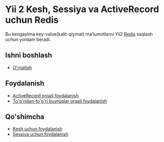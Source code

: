 Yii 2 Kesh, Sessiya va ActiveRecord uchun Redis
===============================================

Bu kengaytma key-value(kalit-qiymat) ma'lumotlarni Yii2 [Redis](https://redis.io/) saqlash uchun yordam beradi.

Ishni boshlash
---------------

* [O'rnatish](installation.md)

Foydalanish
----- 

* [ActiveRecord orqali foydalanish](usage-ar.md)
* [To'g'ridan-to'g'ri buyruqlar orqali foydalanish](usage-commands.md)

Qo'shimcha
-----------------

* [Kesh uchun foydalanish](topics-cache.md)
* [Sessiya uchun foydalanish](topics-session.md)
